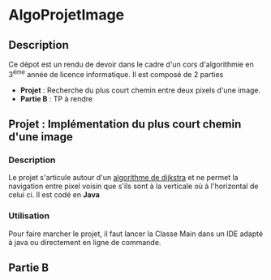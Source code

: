 # AlgoProjetImage

## Description 
Ce dépot est un rendu de devoir dans le cadre d'un cors d'algorithmie en 3<sup>éme</sup> année de licence informatique.
Il est composé de 2 parties
  * <b>Projet</b> : Recherche du plus court chemin entre deux pixels d'une image.
  * <b>Partie B</b> : TP à rendre
  
  ## Projet : Implémentation du plus court chemin d'une image
  ### Description
  
  Le projet s'articule autour d'un [algorithme de dijkstra](https://fr.wikipedia.org/wiki/Algorithme_de_Dijkstra) et ne permet la navigation entre pixel voisin que s'ils sont à la verticale où à l'horizontal de celui ci.
  Il est codé en <b>Java</b>
  
  
### Utilisation 

Pour faire marcher le projet, il faut lancer la Classe Main dans un IDE adapté à java ou directement en ligne de commande.

## Partie B
